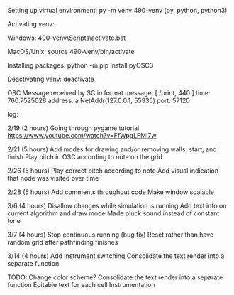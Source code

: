 Setting up virtual environment:
py -m venv 490-venv
(py, python, python3)

Activating venv:

Windows:
490-venv\Scripts\activate.bat

MacOS/Unix:
source 490-venv/bin/activate

Installing packages:
python -m pip install pyOSC3

Deactivating venv:
deactivate


OSC Message received by SC in format
message:    [ /print, 440 ]
time:       760.7525028
address:    a NetAddr(127.0.0.1, 55935)
port:       57120

log:

2/19 (2 hours)
Going through pygame tutorial
https://www.youtube.com/watch?v=FfWpgLFMI7w

2/21 (5 hours)
Add modes for drawing and/or removing walls, start, and finish
Play pitch in OSC according to note on the grid

2/26 (5 hours)
Play correct pitch according to note
Add visual indication that node was visited over time

2/28 (5 hours)
Add comments throughout code
Make window scalable

3/6 (4 hours)
Disallow changes while simulation is running
Add text info on current algorithm and draw mode
Made pluck sound instead of constant tone

3/7 (4 hours)
Stop continuous running (bug fix)
Reset rather than have random grid after pathfinding finishes

3/14 (4 hours)
Add instrument switching
Consolidate the text render into a separate function

TODO:
Change color scheme?
Consolidate the text render into a separate function
Editable text for each cell
Instrumentation
